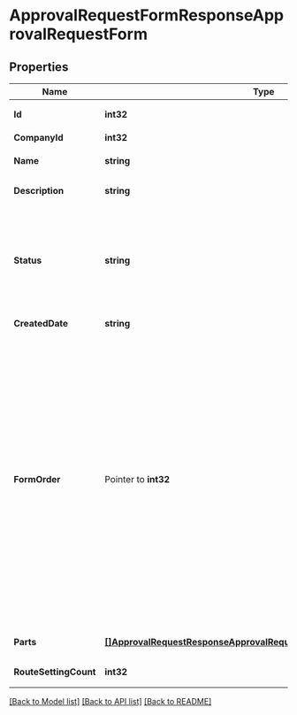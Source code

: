 # ApprovalRequestFormResponseApprovalRequestForm

## Properties

Name | Type | Description | Notes
------------ | ------------- | ------------- | -------------
**Id** | **int32** | 申請フォームID | 
**CompanyId** | **int32** | 事業所ID | 
**Name** | **string** | 申請フォームの名前 | 
**Description** | **string** | 申請フォームの説明 | 
**Status** | **string** | ステータス(draft: 申請で使用しない、active: 申請で使用する、deleted: 削除済み) | 
**CreatedDate** | **string** | 作成日時 | 
**FormOrder** | Pointer to **int32** | 表示順（申請者が選択する申請フォームの表示順を設定できます。小さい数ほど上位に表示されます。（0を除く整数のみ。マイナス不可）未入力の場合、表示順が後ろになります。同じ数字が入力された場合、登録順で表示されます。） | 
**Parts** | [**[]ApprovalRequestResponseApprovalRequestApprovalRequestFormParts**](approvalRequestResponse_approval_request_approval_request_form_parts.md) | 申請フォームの項目 | [optional] 
**RouteSettingCount** | **int32** | 適用された経路数 | 

[[Back to Model list]](../README.md#documentation-for-models) [[Back to API list]](../README.md#documentation-for-api-endpoints) [[Back to README]](../README.md)


